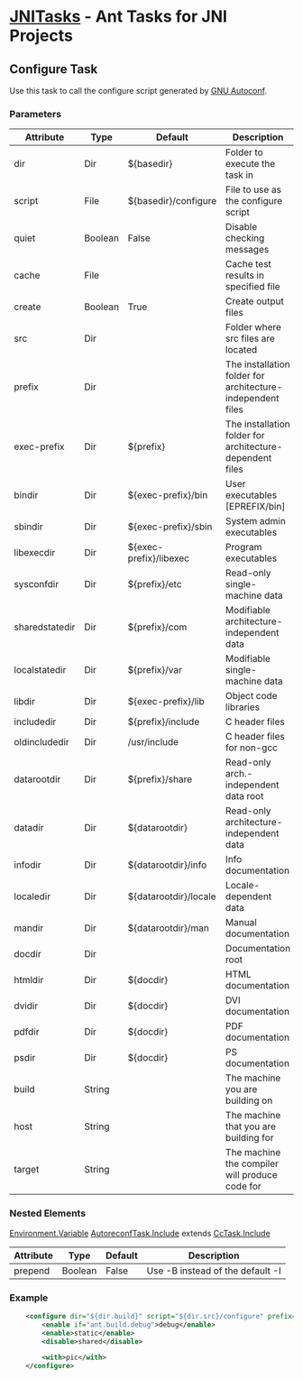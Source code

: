 [JNITasks](https://github.com/kwhat/jnitasks/) - Ant Tasks for JNI Projects
===========================================================================

## Configure Task

Use this task to call the configure script generated by
[GNU Autoconf](http://www.gnu.org/software/autoconf/).


### Parameters

| Attribute      | Type    | Default                | Description
|----------------|---------|------------------------|------------------------------------------------------------------
| dir            | Dir     | ${basedir}             | Folder to execute the task in
| script         | File    | ${basedir}/configure   | File to use as the configure script
| quiet          | Boolean | False                  | Disable checking messages
| cache          | File    |                        | Cache test results in specified file
| create         | Boolean | True                   | Create output files
| src            | Dir     |                        | Folder where src files are located
| prefix         | Dir     |                        | The installation folder for architecture-independent files
| exec-prefix    | Dir     | ${prefix}              | The installation folder for architecture-dependent files
| bindir         | Dir     | ${exec-prefix}/bin     | User executables [EPREFIX/bin]
| sbindir        | Dir     | ${exec-prefix}/sbin    | System admin executables
| libexecdir     | Dir     | ${exec-prefix}/libexec | Program executables
| sysconfdir     | Dir     | ${prefix}/etc          | Read-only single-machine data
| sharedstatedir | Dir     | ${prefix}/com          | Modifiable architecture-independent data
| localstatedir  | Dir     | ${prefix}/var          | Modifiable single-machine data
| libdir         | Dir     | ${exec-prefix}/lib     | Object code libraries
| includedir     | Dir     | ${prefix}/include      | C header files
| oldincludedir  | Dir     | /usr/include           | C header files for non-gcc
| datarootdir    | Dir     | ${prefix}/share        | Read-only arch.-independent data root
| datadir        | Dir     | ${datarootdir}         | Read-only architecture-independent data
| infodir        | Dir     | ${datarootdir}/info    | Info documentation
| localedir      | Dir     | ${datarootdir}/locale  | Locale-dependent data
| mandir         | Dir     | ${datarootdir}/man     | Manual documentation
| docdir         | Dir     |                        | Documentation root
| htmldir        | Dir     | ${docdir}              | HTML documentation
| dvidir         | Dir     | ${docdir}              | DVI documentation
| pdfdir         | Dir     | ${docdir}              | PDF documentation
| psdir          | Dir     | ${docdir}              | PS documentation
| build          | String  |                        | The machine you are building on
| host           | String  |                        | The machine that you are building for
| target         | String  |                        | The machine the compiler will produce code for


### Nested Elements

[Environment.Variable](https://ant.apache.org/manual/Tasks/exec.html#env)
[AutoreconfTask.Include](CONFIGURE.md) extends [CcTask.Include](CCTASK.md)

| Attribute      | Type    | Default                | Description
|----------------|---------|------------------------|------------------------------------------------------------------
| prepend        | Boolean | False                  | Use -B instead of the default -I


### Example

```XML
	<configure dir="${dir.build}" script="${dir.src}/configure" prefix="${dir.install}">
		<enable if="ant.build.debug">debug</enable>
		<enable>static</enable>
		<disable>shared</disable>

		<with>pic</with>
	</configure>
```
